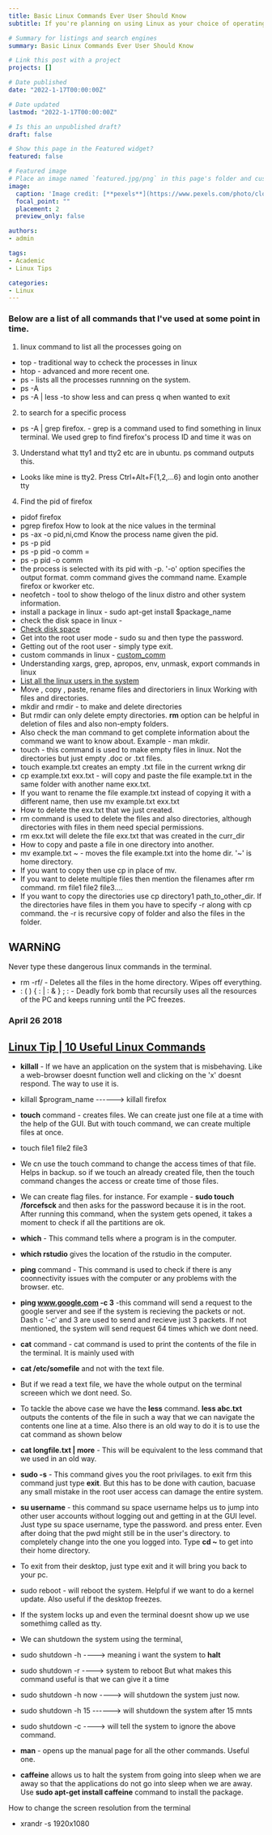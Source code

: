 ```yaml
---
title: Basic Linux Commands Ever User Should Know 
subtitle: If you're planning on using Linux as your choice of operating system, then learning some basic commands could come in very handy.

# Summary for listings and search engines
summary: Basic Linux Commands Ever User Should Know 

# Link this post with a project
projects: []

# Date published
date: "2022-1-17T00:00:00Z"

# Date updated
lastmod: "2022-1-17T00:00:00Z"

# Is this an unpublished draft?
draft: false

# Show this page in the Featured widget?
featured: false

# Featured image
# Place an image named `featured.jpg/png` in this page's folder and customize its options here.
image:
  caption: 'Image credit: [**pexels**](https://www.pexels.com/photo/close-up-photo-of-programming-of-codes-546819/)'
  focal_point: ""
  placement: 2
  preview_only: false

authors:
- admin

tags:
- Academic
- Linux Tips

categories:
- Linux
---
```

### Below are a list of all commands that I've used at some point in time.

1) linux command to list all the processes going on 
 - top  - traditional way to ccheck the processes in linux
 - htop - advanced and more recent one. 
 - ps - lists all the processes runnning on the system.
 - ps   -A
 - ps   -A | less  -to show less and can press q when wanted to exit
2) to search for a specific process 
 - ps   -A  |  grep firefox.  - grep is a command used to find something in linux terminal. We used grep to find firefox's process ID and time it was on
3) Understand what tty1 and tty2 etc are in ubuntu. ps command outputs this.  
 - Looks like mine is tty2. Press Ctrl+Alt+F{1,2,...6} and login onto another tty
4) Find the pid of firefox  
- pidof firefox
- pgrep firefox
 How to look at the nice values in the terminal 
- ps   -ax   -o   pid,ni,cmd
 Know the process name given the pid. 
- ps   -p   pid   
- ps    -p   pid   -o   comm = 
- ps    -p   pid   -o   comm 
 - the process is selected with its pid with  -p. '-o' option specifies the output format. comm command gives the command name. Example firefox or kworker etc. 
- neofetch - tool to show thelogo of the linux distro and other system information. 
- install a package in linux - sudo apt-get install $package_name
- check the disk space in linux - 
 - [Check disk space](https://www.cyberciti.biz/faq/linux-check-disk-space-command/)
- Get into the root user mode - sudo su  and then type the password.
- Getting out of the root user  -  simply type exit.
- custom commands in linux - [custom_comm](https://askubuntu.com/questions/118312/how-can-i-create-a-custom-terminal-command-to-run-a-script)
- Understanding xargs, grep, apropos, env, unmask,  export commands in linux
- [List all the linux users in the system](https://www.cyberciti.biz/faq/linux-list-users-command/)
- Move , copy , paste, rename files and directoriers in linux
Working with files and directories. 
- mkdir and rmdir - to make and delete directories
- But rmdir can only delete empty directories. **rm** option can be helpful in deletion of files and also non-empty folders. 
- Also check the man command to get complete information about the command we want to know about. Example - man mkdir.  
- touch - this command is used to make empty files in linux. Not the directories but just empty .doc or .txt files. 
- touch example.txt creates an empty .txt file in the current wrkng dir
- cp example.txt exx.txt - will copy and paste the file example.txt in the same folder with another name exx.txt.
- If you want to rename the file example.txt instead of copying it with a different name, then use  mv example.txt exx.txt
- How to delete the exx.txt that we just created. 
- rm command is used to delete the files and also directories,    although directories with files in them need special permissions. 
- rm exx.txt will delete the file exx.txt that was created in the curr_dir 
- How to copy and paste a file in one directory into another. 
- mv example.txt   ~ - moves the file example.txt into the home dir. '~' is home directory.
 - If you want to copy then use cp in place of mv. 
 - If you want to delete multiple files then mention the filenames after rm command. rm file1 file2 file3....
 - If you want to copy the directories use cp directory1 path_to_other_dir. If the directories have files in them you have to specify -r along with cp command.  the  -r is recursive copy of folder and also the files in the folder.  
## WARNiNG
Never type these dangerous linux commands in the terminal. 
- rm -rf/  - Deletes all the files in the home directory. Wipes off everything.  
- : ( ) { : | : & } ; :  - Deadly fork bomb that recursily uses all the resources of the PC and keeps running until the PC freezes. 

### April 26 2018
## [Linux Tip | 10 Useful Linux Commands](https://www.youtube.com/watch?v=vAdR-M9H_1w)
- **killall** - If we have an application on the system that is misbehaving. Like a web-browser doesnt function well and clicking on the 'x' doesnt respond. The way to use it is. 
 - killall $program_name  ------> killall firefox
- **touch** command - creates files. We can create just one file at a time with the help of the GUI. But with touch command, we can create multiple files at once. 
 - touch file1 file2 file3 
 - We cn use the touch command to change the access times of that file. Helps in backup. so if we touch an already created file, then the touch command changes the access or create time of those files. 
-  We can create flag files. for instance. For example - **sudo touch /forcefsck** and then asks for the password because it is in the root.  After running this command, when the system gets opened, it takes a moment to check if all the partitions are ok. 
- **which** - This command tells where a program is in the computer. 
 - **which rstudio** gives the location of the rstudio in the computer. 

-  **ping**  command - This command is used to check if there is any coonnectivity issues with the computer or any problems with the browser. etc. 
 - **ping www.google.com -c 3** -this command will send a request to the google server and see if the system is recieving the packets or not. Dash c '-c' and 3 are used to send and recieve just 3 packets. If not mentioned, the system will send request 64 times which we dont need. 
 
- **cat** command - cat command is used to print the contents of the file in the terminal. It is mainly used with 
 - **cat /etc/somefile** and not with the text file.
 - But if we read a text file, we have the whole output on the terminal screeen which we dont need. So. 
- To tackle the above case we have the **less** command. **less abc.txt** outputs the contents of the file in such a way that we can navigate the contents one line at a time. Also there is an old way to do it  is to use the cat command as shown below  
 - **cat longfile.txt | more** - This will be equivalent to the less command that we used in an old way. 
- **sudo -s** - This command gives you the root privilages. to exit frm this command just type **exit**. But this has to be done with caution, bacuase any small mistake in the root user access can damage the entire system. 
- **su username** - this command su space username helps us to jump into other user accounts without logging out and getting in at the GUI level. Just type su space username, type the password. and press enter. Even after doing that the pwd might still be in the user's directory. to completely change into the one you logged into. Type **cd ~** to get into their home directory.  
 - To exit from their desktop, just type exit and it will bring you back to your pc.
- sudo reboot - will reboot the system. Helpful if we want to  do a kernel update. Also useful if the desktop freezes. 
- If the system locks up and even the terminal doesnt show up we use somethimg called as tty.
- We can shutdown the system using the terminal, 
- sudo shutdown -h  ----> meaning i want the system to **halt**
- sudo shutdown -r  ----> system to reboot 
But what makes this command useful is that we can give it a time 
- sudo shutdown -h now ----> will shutdown the system just now. 
- sudo shutdown -h 15 ------> will shutdown the system after 15 mnts
- sudo shutdown -c ----> will tell the system to ignore the above command. 
- **man** - opens up the manual page for all the other commands. Useful one. 
- **caffeine** allows us to halt the system from going into sleep when we are away so that the applications do not go into sleep when we are away. Use **sudo apt-get install caffeine** command to install the package. 

How to change the screen resolution from the terminal 
- xrandr -s 1920x1080
